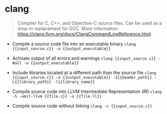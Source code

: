 # clang
> Compiler for C, C++, and Objective-C source files. Can be used as a drop-in replacement for GCC.
> More information: <https://clang.llvm.org/docs/ClangCommandLineReference.html>.

- Compile a source code file into an executable binary
`clang {{input_source.c}} -o {{output_executable}}`

- Activate output of all errors and warnings
`clang {{input_source.c}} -Wall -o {{output_executable}}`

- Include libraries located at a different path than the source file
`clang {{input_source.c}} -o {{output_executable}} -I{{header_path}} -L{{library_path}} -l{{library_name}}`

- Compile source code into LLVM Intermediate Representation (IR)
`clang -S -emit-llvm {{file.c}} -o {{file.ll}}`

- Compile source code without linking
`clang -c {{input_source.c}}`
